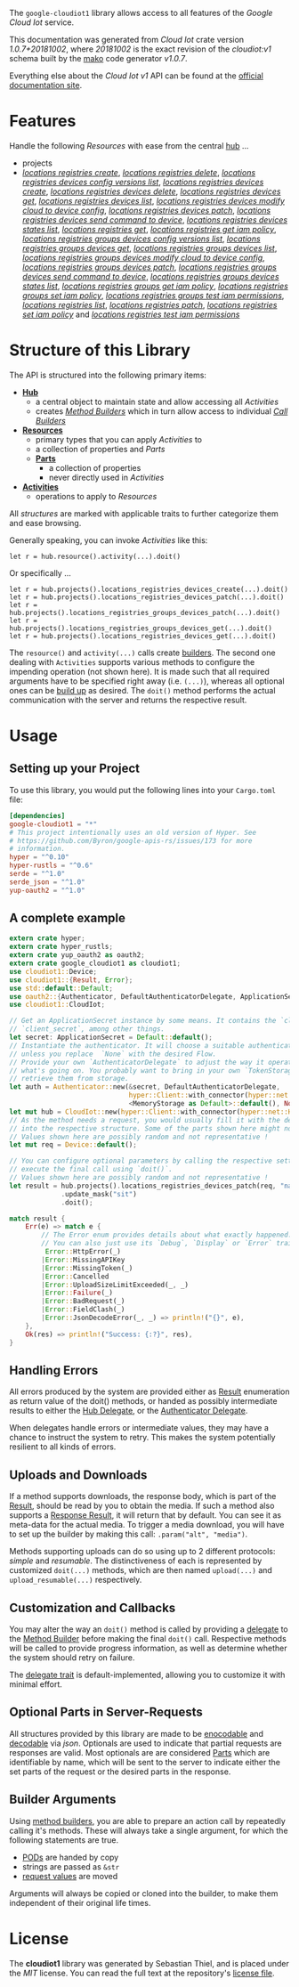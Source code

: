 <!---
DO NOT EDIT !
This file was generated automatically from 'src/mako/api/README.md.mako'
DO NOT EDIT !
-->
The `google-cloudiot1` library allows access to all features of the *Google Cloud Iot* service.

This documentation was generated from *Cloud Iot* crate version *1.0.7+20181002*, where *20181002* is the exact revision of the *cloudiot:v1* schema built by the [mako](http://www.makotemplates.org/) code generator *v1.0.7*.

Everything else about the *Cloud Iot* *v1* API can be found at the
[official documentation site](https://cloud.google.com/iot).
# Features

Handle the following *Resources* with ease from the central [hub](https://docs.rs/google-cloudiot1/1.0.7+20181002/google_cloudiot1/struct.CloudIot.html) ... 

* projects
 * [*locations registries create*](https://docs.rs/google-cloudiot1/1.0.7+20181002/google_cloudiot1/struct.ProjectLocationRegistryCreateCall.html), [*locations registries delete*](https://docs.rs/google-cloudiot1/1.0.7+20181002/google_cloudiot1/struct.ProjectLocationRegistryDeleteCall.html), [*locations registries devices config versions list*](https://docs.rs/google-cloudiot1/1.0.7+20181002/google_cloudiot1/struct.ProjectLocationRegistryDeviceConfigVersionListCall.html), [*locations registries devices create*](https://docs.rs/google-cloudiot1/1.0.7+20181002/google_cloudiot1/struct.ProjectLocationRegistryDeviceCreateCall.html), [*locations registries devices delete*](https://docs.rs/google-cloudiot1/1.0.7+20181002/google_cloudiot1/struct.ProjectLocationRegistryDeviceDeleteCall.html), [*locations registries devices get*](https://docs.rs/google-cloudiot1/1.0.7+20181002/google_cloudiot1/struct.ProjectLocationRegistryDeviceGetCall.html), [*locations registries devices list*](https://docs.rs/google-cloudiot1/1.0.7+20181002/google_cloudiot1/struct.ProjectLocationRegistryDeviceListCall.html), [*locations registries devices modify cloud to device config*](https://docs.rs/google-cloudiot1/1.0.7+20181002/google_cloudiot1/struct.ProjectLocationRegistryDeviceModifyCloudToDeviceConfigCall.html), [*locations registries devices patch*](https://docs.rs/google-cloudiot1/1.0.7+20181002/google_cloudiot1/struct.ProjectLocationRegistryDevicePatchCall.html), [*locations registries devices send command to device*](https://docs.rs/google-cloudiot1/1.0.7+20181002/google_cloudiot1/struct.ProjectLocationRegistryDeviceSendCommandToDeviceCall.html), [*locations registries devices states list*](https://docs.rs/google-cloudiot1/1.0.7+20181002/google_cloudiot1/struct.ProjectLocationRegistryDeviceStateListCall.html), [*locations registries get*](https://docs.rs/google-cloudiot1/1.0.7+20181002/google_cloudiot1/struct.ProjectLocationRegistryGetCall.html), [*locations registries get iam policy*](https://docs.rs/google-cloudiot1/1.0.7+20181002/google_cloudiot1/struct.ProjectLocationRegistryGetIamPolicyCall.html), [*locations registries groups devices config versions list*](https://docs.rs/google-cloudiot1/1.0.7+20181002/google_cloudiot1/struct.ProjectLocationRegistryGroupDeviceConfigVersionListCall.html), [*locations registries groups devices get*](https://docs.rs/google-cloudiot1/1.0.7+20181002/google_cloudiot1/struct.ProjectLocationRegistryGroupDeviceGetCall.html), [*locations registries groups devices list*](https://docs.rs/google-cloudiot1/1.0.7+20181002/google_cloudiot1/struct.ProjectLocationRegistryGroupDeviceListCall.html), [*locations registries groups devices modify cloud to device config*](https://docs.rs/google-cloudiot1/1.0.7+20181002/google_cloudiot1/struct.ProjectLocationRegistryGroupDeviceModifyCloudToDeviceConfigCall.html), [*locations registries groups devices patch*](https://docs.rs/google-cloudiot1/1.0.7+20181002/google_cloudiot1/struct.ProjectLocationRegistryGroupDevicePatchCall.html), [*locations registries groups devices send command to device*](https://docs.rs/google-cloudiot1/1.0.7+20181002/google_cloudiot1/struct.ProjectLocationRegistryGroupDeviceSendCommandToDeviceCall.html), [*locations registries groups devices states list*](https://docs.rs/google-cloudiot1/1.0.7+20181002/google_cloudiot1/struct.ProjectLocationRegistryGroupDeviceStateListCall.html), [*locations registries groups get iam policy*](https://docs.rs/google-cloudiot1/1.0.7+20181002/google_cloudiot1/struct.ProjectLocationRegistryGroupGetIamPolicyCall.html), [*locations registries groups set iam policy*](https://docs.rs/google-cloudiot1/1.0.7+20181002/google_cloudiot1/struct.ProjectLocationRegistryGroupSetIamPolicyCall.html), [*locations registries groups test iam permissions*](https://docs.rs/google-cloudiot1/1.0.7+20181002/google_cloudiot1/struct.ProjectLocationRegistryGroupTestIamPermissionCall.html), [*locations registries list*](https://docs.rs/google-cloudiot1/1.0.7+20181002/google_cloudiot1/struct.ProjectLocationRegistryListCall.html), [*locations registries patch*](https://docs.rs/google-cloudiot1/1.0.7+20181002/google_cloudiot1/struct.ProjectLocationRegistryPatchCall.html), [*locations registries set iam policy*](https://docs.rs/google-cloudiot1/1.0.7+20181002/google_cloudiot1/struct.ProjectLocationRegistrySetIamPolicyCall.html) and [*locations registries test iam permissions*](https://docs.rs/google-cloudiot1/1.0.7+20181002/google_cloudiot1/struct.ProjectLocationRegistryTestIamPermissionCall.html)




# Structure of this Library

The API is structured into the following primary items:

* **[Hub](https://docs.rs/google-cloudiot1/1.0.7+20181002/google_cloudiot1/struct.CloudIot.html)**
    * a central object to maintain state and allow accessing all *Activities*
    * creates [*Method Builders*](https://docs.rs/google-cloudiot1/1.0.7+20181002/google_cloudiot1/trait.MethodsBuilder.html) which in turn
      allow access to individual [*Call Builders*](https://docs.rs/google-cloudiot1/1.0.7+20181002/google_cloudiot1/trait.CallBuilder.html)
* **[Resources](https://docs.rs/google-cloudiot1/1.0.7+20181002/google_cloudiot1/trait.Resource.html)**
    * primary types that you can apply *Activities* to
    * a collection of properties and *Parts*
    * **[Parts](https://docs.rs/google-cloudiot1/1.0.7+20181002/google_cloudiot1/trait.Part.html)**
        * a collection of properties
        * never directly used in *Activities*
* **[Activities](https://docs.rs/google-cloudiot1/1.0.7+20181002/google_cloudiot1/trait.CallBuilder.html)**
    * operations to apply to *Resources*

All *structures* are marked with applicable traits to further categorize them and ease browsing.

Generally speaking, you can invoke *Activities* like this:

```Rust,ignore
let r = hub.resource().activity(...).doit()
```

Or specifically ...

```ignore
let r = hub.projects().locations_registries_devices_create(...).doit()
let r = hub.projects().locations_registries_devices_patch(...).doit()
let r = hub.projects().locations_registries_groups_devices_patch(...).doit()
let r = hub.projects().locations_registries_groups_devices_get(...).doit()
let r = hub.projects().locations_registries_devices_get(...).doit()
```

The `resource()` and `activity(...)` calls create [builders][builder-pattern]. The second one dealing with `Activities` 
supports various methods to configure the impending operation (not shown here). It is made such that all required arguments have to be 
specified right away (i.e. `(...)`), whereas all optional ones can be [build up][builder-pattern] as desired.
The `doit()` method performs the actual communication with the server and returns the respective result.

# Usage

## Setting up your Project

To use this library, you would put the following lines into your `Cargo.toml` file:

```toml
[dependencies]
google-cloudiot1 = "*"
# This project intentionally uses an old version of Hyper. See
# https://github.com/Byron/google-apis-rs/issues/173 for more
# information.
hyper = "^0.10"
hyper-rustls = "^0.6"
serde = "^1.0"
serde_json = "^1.0"
yup-oauth2 = "^1.0"
```

## A complete example

```Rust
extern crate hyper;
extern crate hyper_rustls;
extern crate yup_oauth2 as oauth2;
extern crate google_cloudiot1 as cloudiot1;
use cloudiot1::Device;
use cloudiot1::{Result, Error};
use std::default::Default;
use oauth2::{Authenticator, DefaultAuthenticatorDelegate, ApplicationSecret, MemoryStorage};
use cloudiot1::CloudIot;

// Get an ApplicationSecret instance by some means. It contains the `client_id` and 
// `client_secret`, among other things.
let secret: ApplicationSecret = Default::default();
// Instantiate the authenticator. It will choose a suitable authentication flow for you, 
// unless you replace  `None` with the desired Flow.
// Provide your own `AuthenticatorDelegate` to adjust the way it operates and get feedback about 
// what's going on. You probably want to bring in your own `TokenStorage` to persist tokens and
// retrieve them from storage.
let auth = Authenticator::new(&secret, DefaultAuthenticatorDelegate,
                              hyper::Client::with_connector(hyper::net::HttpsConnector::new(hyper_rustls::TlsClient::new())),
                              <MemoryStorage as Default>::default(), None);
let mut hub = CloudIot::new(hyper::Client::with_connector(hyper::net::HttpsConnector::new(hyper_rustls::TlsClient::new())), auth);
// As the method needs a request, you would usually fill it with the desired information
// into the respective structure. Some of the parts shown here might not be applicable !
// Values shown here are possibly random and not representative !
let mut req = Device::default();

// You can configure optional parameters by calling the respective setters at will, and
// execute the final call using `doit()`.
// Values shown here are possibly random and not representative !
let result = hub.projects().locations_registries_devices_patch(req, "name")
             .update_mask("sit")
             .doit();

match result {
    Err(e) => match e {
        // The Error enum provides details about what exactly happened.
        // You can also just use its `Debug`, `Display` or `Error` traits
         Error::HttpError(_)
        |Error::MissingAPIKey
        |Error::MissingToken(_)
        |Error::Cancelled
        |Error::UploadSizeLimitExceeded(_, _)
        |Error::Failure(_)
        |Error::BadRequest(_)
        |Error::FieldClash(_)
        |Error::JsonDecodeError(_, _) => println!("{}", e),
    },
    Ok(res) => println!("Success: {:?}", res),
}

```
## Handling Errors

All errors produced by the system are provided either as [Result](https://docs.rs/google-cloudiot1/1.0.7+20181002/google_cloudiot1/enum.Result.html) enumeration as return value of 
the doit() methods, or handed as possibly intermediate results to either the 
[Hub Delegate](https://docs.rs/google-cloudiot1/1.0.7+20181002/google_cloudiot1/trait.Delegate.html), or the [Authenticator Delegate](https://docs.rs/yup-oauth2/*/yup_oauth2/trait.AuthenticatorDelegate.html).

When delegates handle errors or intermediate values, they may have a chance to instruct the system to retry. This 
makes the system potentially resilient to all kinds of errors.

## Uploads and Downloads
If a method supports downloads, the response body, which is part of the [Result](https://docs.rs/google-cloudiot1/1.0.7+20181002/google_cloudiot1/enum.Result.html), should be
read by you to obtain the media.
If such a method also supports a [Response Result](https://docs.rs/google-cloudiot1/1.0.7+20181002/google_cloudiot1/trait.ResponseResult.html), it will return that by default.
You can see it as meta-data for the actual media. To trigger a media download, you will have to set up the builder by making
this call: `.param("alt", "media")`.

Methods supporting uploads can do so using up to 2 different protocols: 
*simple* and *resumable*. The distinctiveness of each is represented by customized 
`doit(...)` methods, which are then named `upload(...)` and `upload_resumable(...)` respectively.

## Customization and Callbacks

You may alter the way an `doit()` method is called by providing a [delegate](https://docs.rs/google-cloudiot1/1.0.7+20181002/google_cloudiot1/trait.Delegate.html) to the 
[Method Builder](https://docs.rs/google-cloudiot1/1.0.7+20181002/google_cloudiot1/trait.CallBuilder.html) before making the final `doit()` call. 
Respective methods will be called to provide progress information, as well as determine whether the system should 
retry on failure.

The [delegate trait](https://docs.rs/google-cloudiot1/1.0.7+20181002/google_cloudiot1/trait.Delegate.html) is default-implemented, allowing you to customize it with minimal effort.

## Optional Parts in Server-Requests

All structures provided by this library are made to be [enocodable](https://docs.rs/google-cloudiot1/1.0.7+20181002/google_cloudiot1/trait.RequestValue.html) and 
[decodable](https://docs.rs/google-cloudiot1/1.0.7+20181002/google_cloudiot1/trait.ResponseResult.html) via *json*. Optionals are used to indicate that partial requests are responses 
are valid.
Most optionals are are considered [Parts](https://docs.rs/google-cloudiot1/1.0.7+20181002/google_cloudiot1/trait.Part.html) which are identifiable by name, which will be sent to 
the server to indicate either the set parts of the request or the desired parts in the response.

## Builder Arguments

Using [method builders](https://docs.rs/google-cloudiot1/1.0.7+20181002/google_cloudiot1/trait.CallBuilder.html), you are able to prepare an action call by repeatedly calling it's methods.
These will always take a single argument, for which the following statements are true.

* [PODs][wiki-pod] are handed by copy
* strings are passed as `&str`
* [request values](https://docs.rs/google-cloudiot1/1.0.7+20181002/google_cloudiot1/trait.RequestValue.html) are moved

Arguments will always be copied or cloned into the builder, to make them independent of their original life times.

[wiki-pod]: http://en.wikipedia.org/wiki/Plain_old_data_structure
[builder-pattern]: http://en.wikipedia.org/wiki/Builder_pattern
[google-go-api]: https://github.com/google/google-api-go-client

# License
The **cloudiot1** library was generated by Sebastian Thiel, and is placed 
under the *MIT* license.
You can read the full text at the repository's [license file][repo-license].

[repo-license]: https://github.com/Byron/google-apis-rsblob/master/LICENSE.md
